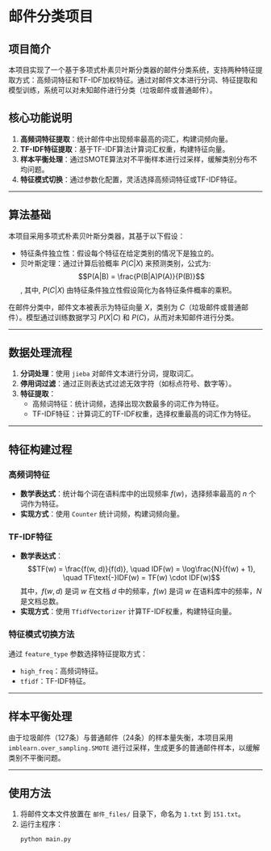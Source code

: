 # 邮件分类项目

## 项目简介
本项目实现了一个基于多项式朴素贝叶斯分类器的邮件分类系统，支持两种特征提取方式：高频词特征和TF-IDF加权特征。通过对邮件文本进行分词、特征提取和模型训练，系统可以对未知邮件进行分类（垃圾邮件或普通邮件）。

## 核心功能说明
1. ​**高频词特征提取**：统计邮件中出现频率最高的词汇，构建词频向量。
2. ​**TF-IDF特征提取**：基于TF-IDF算法计算词汇权重，构建特征向量。
3. ​**样本平衡处理**：通过SMOTE算法对不平衡样本进行过采样，缓解类别分布不均问题。
4. ​**特征模式切换**：通过参数化配置，灵活选择高频词特征或TF-IDF特征。

---

## 算法基础
本项目采用多项式朴素贝叶斯分类器，其基于以下假设：
- 特征条件独立性：假设每个特征在给定类别的情况下是独立的。
- 贝叶斯定理：通过计算后验概率 $P(C|X)$ 来预测类别，公式为: $$P(A|B) = \frac{P(B|A)P(A)}{P(B)}$$ , 
  其中, $P(C|X)$ 由特征条件独立性假设简化为各特征条件概率的乘积。

在邮件分类中，邮件文本被表示为特征向量 $X$，类别为 $C$（垃圾邮件或普通邮件）。模型通过训练数据学习 $P(X|C)$ 和 $P(C)$，从而对未知邮件进行分类。

---

## 数据处理流程
1. ​**分词处理**：使用 `jieba` 对邮件文本进行分词，提取词汇。
2. ​**停用词过滤**：通过正则表达式过滤无效字符（如标点符号、数字等）。
3. ​**特征提取**：
   - 高频词特征：统计词频，选择出现次数最多的词汇作为特征。
   - TF-IDF特征：计算词汇的TF-IDF权重，选择权重最高的词汇作为特征。

---

## 特征构建过程
### 高频词特征
- ​**数学表达式**：统计每个词在语料库中的出现频率 $f(w)$，选择频率最高的 $n$ 个词作为特征。
- ​**实现方式**：使用 `Counter` 统计词频，构建词频向量。

### TF-IDF特征
- ​**数学表达式**：
  $$TF(w) = \frac{f(w, d)}{f(d)}, \quad IDF(w) = \log\frac{N}{f(w) + 1}, \quad TF\text{-}IDF(w) = TF(w) \cdot IDF(w)$$
  其中，$f(w, d)$ 是词 $w$ 在文档 $d$ 中的频率，$f(w)$ 是词 $w$ 在语料库中的频率，$N$ 是文档总数。
- ​**实现方式**：使用 `TfidfVectorizer` 计算TF-IDF权重，构建特征向量。

### 特征模式切换方法
通过 `feature_type` 参数选择特征提取方式：
- `high_freq`：高频词特征。
- `tfidf`：TF-IDF特征。

---

## 样本平衡处理
由于垃圾邮件（127条）与普通邮件（24条）的样本量失衡，本项目采用 `imblearn.over_sampling.SMOTE` 进行过采样，生成更多的普通邮件样本，以缓解类别不平衡问题。

---

## 使用方法
1. 将邮件文本文件放置在 `邮件_files/` 目录下，命名为 `1.txt` 到 `151.txt`。
2. 运行主程序：
   ```bash
   python main.py